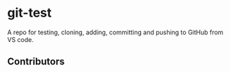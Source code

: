 # git-test
A repo for testing, cloning, adding, committing and pushing to GitHub from VS code.

## Contributors
